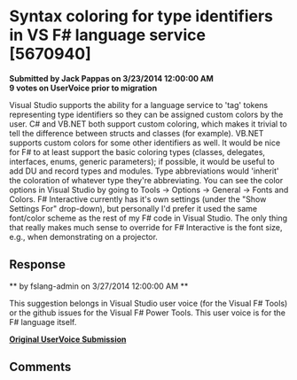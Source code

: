 # Syntax coloring for type identifiers in VS F# language service [5670940] #

**Submitted by Jack Pappas on 3/23/2014 12:00:00 AM**  
**9 votes on UserVoice prior to migration**  

Visual Studio supports the ability for a language service to 'tag' tokens representing type identifiers so they can be assigned custom colors by the user. C# and VB.NET both support custom coloring, which makes it trivial to tell the difference between structs and classes (for example). VB.NET supports custom colors for some other identifiers as well.
It would be nice for F# to at least support the basic coloring types (classes, delegates, interfaces, enums, generic parameters); if possible, it would be useful to add DU and record types and modules. Type abbreviations would 'inherit' the coloration of whatever type they're abbreviating.
You can see the color options in Visual Studio by going to Tools -> Options -> General -> Fonts and Colors. F# Interactive currently has it's own settings (under the "Show Settings For" drop-down), but personally I'd prefer it used the same font/color scheme as the rest of my F# code in Visual Studio. The only thing that really makes much sense to override for F# Interactive is the font size, e.g., when demonstrating on a projector.



## Response ##
** by fslang-admin on 3/27/2014 12:00:00 AM **

This suggestion belongs in Visual Studio user voice (for the Visual F# Tools) or the github issues for the Visual F# Power Tools. This user voice is for the F# language itself.


**[Original UserVoice Submission](https://fslang.uservoice.com/forums/245727-f-language/suggestions/5670940)**


## Comments ##

